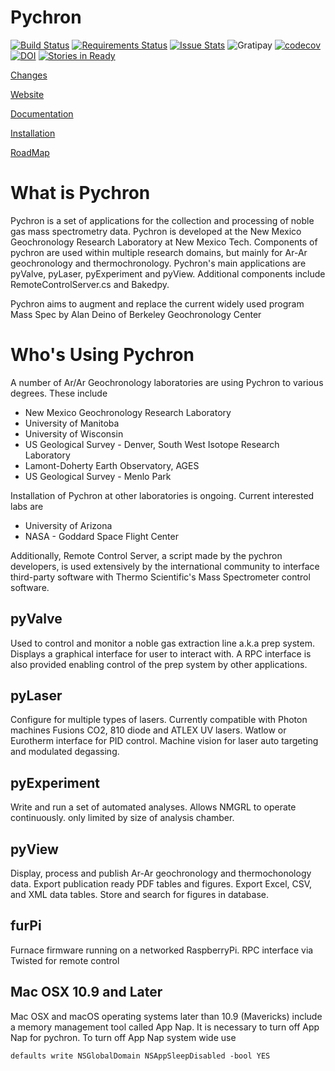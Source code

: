 Pychron
========

[![Build Status](https://travis-ci.org/NMGRL/pychron.png?branch=develop)](https://travis-ci.org/NMGRL/pychron)
[![Requirements Status](https://requires.io/github/NMGRL/pychron/requirements.png?branch=develop)](https://requires.io/github/NMGRL/pychron/requirements/?branch=develop)
[![Issue Stats](http://issuestats.com/github/nmgrl/pychron/badge/issue)](http://issuestats.com/github/nmgrl/pychron)
![Gratipay](http://img.shields.io/gratipay/jirhiker.svg)
[![codecov](https://codecov.io/gh/NMGRL/pychron/branch/develop/graph/badge.svg)](https://codecov.io/gh/NMGRL/pychron)
[![DOI](https://zenodo.org/badge/doi/10.5281/zenodo.9884.png)](https://zenodo.org/record/9884#.U3Tp8V4rjfM)
[![Stories in Ready](https://badge.waffle.io/NMGRL/pychron.png?label=ready&title=Ready)](http://waffle.io/NMGRL/pychron)

[Changes](CHANGELOG.md)

[Website](http://nmgrl.github.io/pychron/)

[Documentation](http://pychron.readthedocs.org)

[Installation](https://github.com/NMGRL/pychron/wiki/Install)

[RoadMap](ROADMAP.md)

What is Pychron
===============

Pychron is a set of applications for the collection and processing of noble gas mass spectrometry data. Pychron is developed at the New Mexico Geochronology Research Laboratory at New Mexico Tech. Components of pychron are used within multiple research domains, but mainly for Ar-Ar geochronology and thermochronology. Pychron's main applications are pyValve, pyLaser, pyExperiment and pyView. Additional components include RemoteControlServer.cs and Bakedpy.

Pychron aims to augment and replace the current widely used program Mass Spec by Alan Deino of Berkeley Geochronology Center

Who's Using Pychron
====================

A number of Ar/Ar Geochronology laboratories are using Pychron to various degrees. These include 

 - New Mexico Geochronology Research Laboratory
 - University of Manitoba
 - University of Wisconsin
 - US Geological Survey - Denver, South West Isotope Research Laboratory
 - Lamont-Doherty Earth Observatory, AGES
 - US Geological Survey - Menlo Park

Installation of Pychron at other laboratories is ongoing. Current interested labs are
  
  - University of Arizona
  - NASA - Goddard Space Flight Center

Additionally, Remote Control Server, a script made by the pychron developers, is used extensively 
by the international community to interface third-party software with Thermo Scientific's Mass Spectrometer control software.

pyValve
-----------
Used to control and monitor a noble gas extraction line a.k.a prep system. Displays a graphical interface for user to interact with. A RPC interface is also provided enabling control of the prep system by other applications.

pyLaser
----------
Configure for multiple types of lasers. Currently compatible with Photon machines Fusions CO2, 810 diode and ATLEX UV lasers. Watlow or Eurotherm interface for PID control. Machine vision
for laser auto targeting and modulated degassing.

pyExperiment
--------------
Write and run a set of automated analyses. Allows NMGRL to operate continuously. only limited by size of analysis chamber.

pyView
-------
Display, process and publish Ar-Ar geochronology and thermochonology data. Export publication ready PDF tables and figures. Export Excel, CSV, and XML data tables. Store and search for figures in database.  

furPi
-------
Furnace firmware running on a networked RaspberryPi. RPC interface via Twisted for remote control

Mac OSX 10.9 and Later
--------------------
Mac OSX and macOS operating systems later than 10.9 (Mavericks) include a memory management tool called App Nap. It is necessary to 
turn off App Nap for pychron. 
To turn off App Nap system wide use

    
    defaults write NSGlobalDomain NSAppSleepDisabled -bool YES
